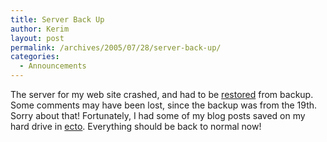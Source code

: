 ```yaml
---
title: Server Back Up
author: Kerim
layout: post
permalink: /archives/2005/07/28/server-back-up/
categories:
  - Announcements
---
```

The server for my web site crashed, and had to be <a href="http://forums.hostmatters.com/showthread.php?p=67316#post67316" onclick="_gaq.push(['_trackEvent', 'outbound-article', 'http://forums.hostmatters.com/showthread.php?p=67316#post67316', 'restored']);" >restored</a> from backup. Some comments may have been lost, since the backup was from the 19th. Sorry about that! Fortunately, I had some of my blog posts saved on my hard drive in <a href="http://ecto.kung-foo.tv/" onclick="_gaq.push(['_trackEvent', 'outbound-article', 'http://ecto.kung-foo.tv/', 'ecto']);" >ecto</a>. Everything should be back to normal now!

